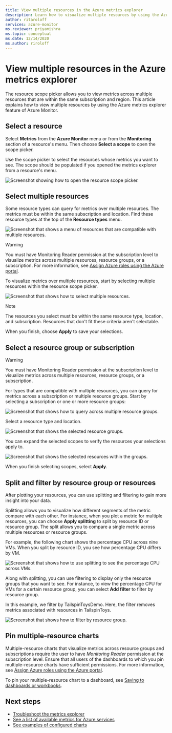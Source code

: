 ```yaml
---
title: View multiple resources in the Azure metrics explorer
description: Learn how to visualize multiple resources by using the Azure metrics explorer.
author: ritaroloff
services: azure-monitor
ms.reviewer: priyamishra
ms.topic: conceptual
ms.date: 12/14/2020
ms.author: riroloff
---
```


# View multiple resources in the Azure metrics explorer

The resource scope picker allows you to view metrics across multiple resources that are within the same subscription and region. This article explains how to view multiple resources by using the Azure metrics explorer feature of Azure Monitor. 

## Select a resource 

Select **Metrics** from the **Azure Monitor** menu or from the **Monitoring** section of a resource's menu. Then choose **Select a scope** to open the scope picker. 

Use the scope picker to select the resources whose metrics you want to see. The scope should be populated if you opened the metrics explorer from a resource's menu. 

![Screenshot showing how to open the resource scope picker.](./media/metrics-dynamic-scope/019.png)

## Select multiple resources 

Some resource types can query for metrics over multiple resources. The metrics must be within the same subscription and location. Find these resource types at the top of the **Resource types** menu.

![Screenshot that shows a menu of resources that are compatible with multiple resources.](./media/metrics-dynamic-scope/020.png)

> [!WARNING] 
> You must have Monitoring Reader permission at the subscription level to visualize metrics across multiple resources, resource groups, or a subscription. For more information, see [Assign Azure roles using the Azure portal](../../role-based-access-control/role-assignments-portal.md).

To visualize metrics over multiple resources, start by selecting multiple resources within the resource scope picker. 

![Screenshot that shows how to select multiple resources.](./media/metrics-dynamic-scope/021.png)

> [!NOTE]
> The resources you select must be within the same resource type, location, and subscription. Resources that don't fit these criteria aren't selectable. 

When you finish, choose **Apply** to save your selections. 

## Select a resource group or subscription 

> [!WARNING]
> You must have Monitoring Reader permission at the subscription level to visualize metrics across multiple resources, resource groups, or a subscription. 

For types that are compatible with multiple resources, you can query for metrics across a subscription or multiple resource groups. Start by selecting a subscription or one or more resource groups: 

![Screenshot that shows how to query across multiple resource groups.](./media/metrics-dynamic-scope/022.png)

Select a resource type and location. 

![Screenshot that shows the selected resource groups.](./media/metrics-dynamic-scope/023.png)

You can expand the selected scopes to verify the resources your selections apply to.

![Screenshot that shows the selected resources within the groups.](./media/metrics-dynamic-scope/024.png)

When you finish selecting scopes, select **Apply**. 

## Split and filter by resource group or resources

After plotting your resources, you can use splitting and filtering to gain more insight into your data. 

Splitting allows you to visualize how different segments of the metric compare with each other. For instance, when you plot a metric for multiple resources, you can choose **Apply splitting** to split by resource ID or resource group. The split allows you to compare a single metric across multiple resources or resource groups.  

For example, the following chart shows the percentage CPU across nine VMs. When you split by resource ID, you see how percentage CPU differs by VM. 

![Screenshot that shows how to use splitting to see the percentage CPU across VMs.](./media/metrics-dynamic-scope/026.png)

Along with splitting, you can use filtering to display only the resource groups that you want to see.  For instance, to view the percentage CPU for VMs for a certain resource group, you can select **Add filter** to filter by resource group. 

In this example, we filter by TailspinToysDemo. Here, the filter removes metrics associated with resources in TailspinToys. 

![Screenshot that shows how to filter by resource group.](./media/metrics-dynamic-scope/027.png)

## Pin multiple-resource charts 

Multiple-resource charts that visualize metrics across resource groups and subscriptions require the user to have *Monitoring Reader* permission at the subscription level. Ensure that all users of the dashboards to which you pin multiple-resource charts have sufficient permissions. For more information, see [Assign Azure roles using the Azure portal](../../role-based-access-control/role-assignments-portal.md).

To pin your multiple-resource chart to a dashboard, see [Saving to dashboards or workbooks](../essentials/metrics-charts.md#saving-to-dashboards-or-workbooks). 

## Next steps

* [Troubleshoot the metrics explorer](../essentials/metrics-troubleshoot.md)
* [See a list of available metrics for Azure services](./metrics-supported.md)
* [See examples of configured charts](../essentials/metric-chart-samples.md)